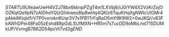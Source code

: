 $START$U9UfeawUwH4VZJ78bx6kknpPZgT4m1LXVbj6/iJ0iYW4X2VzKrZojOOZKqtQe9pN7zAlDhoYQlzGhikwes8lp8wHq4QKlz6TquKHqXgNWlcUlGMr4pAbk8KiqId1rV7P0vxrokn6Uqr3V7s1PB1TrFqRaO5mY9K9W2+0wJKQ//v83FkAWhDPei48Fa05zEshd88pGdLSUfMXN+HR5m7s7ucDD9oMbLnxl71SDUMkUP/VxmgB7B62D54pzVt7vd2g$END$